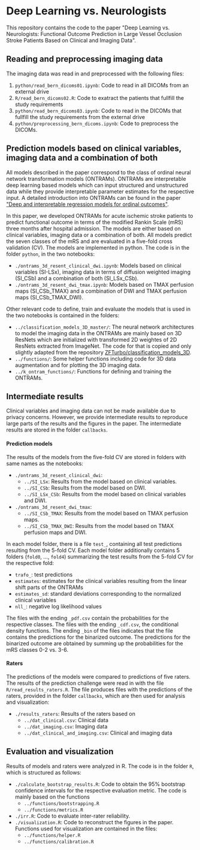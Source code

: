 # Deep Learning vs. Neurologists

This repository contains the code to the paper "Deep Learning vs. Neurologists: Functional Outcome Prediction in Large Vessel Occlusion Stroke Patients Based on Clinical and Imaging Data".

## Reading and preprocessing imaging data

The imaging data was read in and preprocessed with the following files:

1. `python/read_bern_dicoms01.ipynb`: Code to read in all DICOMs from an external drive
2. `R/read_bern_dicoms02.R`: Code to exatract the patients that fullfill the study requirements
3. `python/read_bern_dicoms03.ipynb`: Code to read in the DICOMs that fullfill the study requirements from the external drive
4. `python/preprocessing_bern_dicoms.ipynb`: Code to preprocess the DICOMs.


## Prediction models based on clinical variables, imaging data and a combination of both

All models described in the paper correspond to the class of ordinal neural network transformation models (ONTRAMs). ONTRAMs are interpretable deep learning based models which can input structured and unstructured data while they provide interpretable parameter estimates for the respective input. A detailed introduction into ONTRAMs can be found in the paper ["Deep and interpretable regression models for ordinal outcomes"](https://www.sciencedirect.com/science/article/pii/S003132032100443X).

In this paper, we developed ONTRAMs for acute ischemic stroke patients to predict functional outcome in terms of the modified Rankin Scale (mRS) three months after hospital admission. The models are either based on clinical variables, imaging data or a combination of both. All models predict the seven classes of the mRS and are evaluated in a five-fold cross validation (CV). The models are implemented in python. The code is in the folder `python`, in the two notebooks:

- `./ontrams_3d_resent_clinical_dwi.ipynb`: Models based on clinical variables (SI-LSx), imaging data in terms of diffusion weighted imaging (SI_CSb) and a combination of both (SI_LSx_CSb).
- `./ontrams_3d_resent_dwi_tmax.ipynb`: Models based on TMAX perfusion maps (SI_CSb_TMAX) and a combination of DWI and TMAX perfusion maps (SI_CSb_TMAX_DWI).

Other relevant code to define, train and evaluate the models that is used in the two notebooks is contained in the folders:

- `../classification_models_3D_master/`: The neural network architectures to model the imaging data in the ONTRAMs are mainly based on 3D ResNets which are initialized with transformed 2D weightes of 2D ResNets extracted from ImageNet. The code for that is copied and only slightly adapted from the repository [ZFTurbo/classification_models_3D](https://github.com/ZFTurbo/classification_models_3D).
- `../functions/`: Some helper functions including code for 3D data augmentation and for plotting the 3D imaging data.
- `../k_ontram_functions/`: Functions for defining and training the ONTRAMs.


## Intermediate results

Clinical variables and imaging data can not be made available due to privacy concerns. However, we provide intermediate results to reproduce large parts of the results and the figures in the paper. The intermediate results are stored in the folder `callbacks`.

#### Prediction models

The results of the models from the five-fold CV are stored in folders with same names as the notebooks:

- `./ontrams_3d_resent_clinical_dwi`:
  - `../SI_LSx`: Results from the model based on clinical variables.
  - `../SI_CSb`: Results from the model based on DWI.
  - `../SI_LSx_CSb`: Results from the model based on clinical variables and DWI.
- `./ontrams_3d_resent_dwi_tmax`:
  - `../SI_CSb_TMAX`: Results from the model based on TMAX perfusion maps.
  - `../SI_CSb_TMAX_DWI`: Results from the model based on TMAX perfusion maps and DWI.

In each model folder, there is a file `test_`, containing all test predictions resulting from the 5-fold CV. Each model folder additionally contains 5 folders (`fold0`, ..., `fold4`) summarizing the test results from the 5-fold CV for the respective fold:

- `trafo_`: test predictions
- `estimates`: estimates for the clinical variables resulting from the linear shift parts of the ONTRAMs
- `estimates_sd`: standard deviations corresponding to the normalized clinical variables
- `nll_`: negative log likelihood values

The files with the ending `_pdf.csv` contain the probabilities for the respective classes. The files with the ending `_cdf.csv`, the conditional density functions. The ending `_bin` of the files indicates that the file contains the predictions for the binarized outcome. The predictions for the binarized outcome are obtained by summing up the probabilities for the mRS classes 0-2 vs. 3-6.


#### Raters

The predictions of the models were compared to predictions of five raters. The results of the prediction challenge were read in with the file `R/read_results_raters.R`. The file produces files with the predictions of the raters, provided in the folder `callbacks`, which are then used for analysis and visualization:

- `./results_raters`: Results of the raters based on 
  - `../dat_clinical.csv`: Clinical data
  - `../dat_imaging.csv`: Imaging data
  - `../dat_clinical_and_imaging.csv`: Clinical and imaging data


## Evaluation and visualization

Results of models and raters were analyzed in R. The code is in the folder `R`, which is structured as follows:

- `./calculate_bootstrap_results.R`: Code to obtain the 95% bootstrap confidence intervals for the respective evaluation metric. The code is mainly based on the functions
  - `../functions/bootstrapping.R`
  - `../functions/metrics.R`
- `./irr.R`: Code to evaluate inter-rater reliability.
- `./visualization.R`: Code to reconstruct the figures in the paper. Functions used for visualization are contained in the files:
  - `../functions/helper.R`
  - `../functions/calibration.R`
